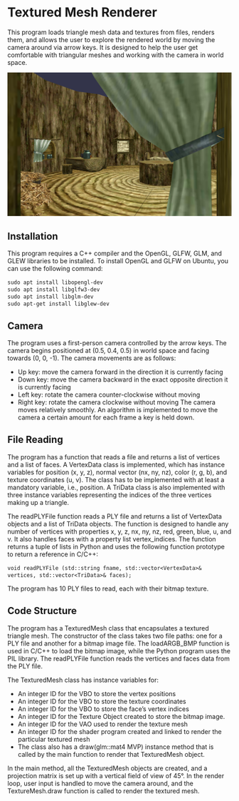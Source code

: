 # Textured Mesh Renderer
This program loads triangle mesh data and textures from files, renders them, and allows the user to explore the rendered world by moving the camera around via arrow keys. It is designed to help the user get comfortable with triangular meshes and working with the camera in world space.

![Screenshot](screenshot1.png)


## Installation
This program requires a C++ compiler and the OpenGL, GLFW, GLM, and GLEW libraries to be installed. To install OpenGL and GLFW on Ubuntu, you can use the following command:

```
sudo apt install libopengl-dev
sudo apt install libglfw3-dev
sudo apt install libglm-dev
sudo apt-get install libglew-dev
```
## Camera
The program uses a first-person camera controlled by the arrow keys. The camera begins positioned at (0.5, 0.4, 0.5) in world space and facing towards (0, 0, -1). The camera movements are as follows:

  - Up key: move the camera forward in the direction it is currently facing
  - Down key: move the camera backward in the exact opposite direction it is currently facing
  - Left key: rotate the camera counter-clockwise without moving
  - Right key: rotate the camera clockwise without moving
 The camera moves relatively smoothly. An algorithm is implemented to move the camera a certain amount for each frame a key is held down.

## File Reading
The program has a function that reads a file and returns a list of vertices and a list of faces. A VertexData class is implemented, which has instance variables for position (x, y, z), normal vector (nx, ny, nz), color (r, g, b), and texture coordinates (u, v). The class has to be implemented with at least a mandatory variable, i.e., position. A TriData class is also implemented with three instance variables representing the indices of the three vertices making up a triangle.

The readPLYFile function reads a PLY file and returns a list of VertexData objects and a list of TriData objects. The function is designed to handle any number of vertices with properties x, y, z, nx, ny, nz, red, green, blue, u, and v. It also handles faces with a property list vertex_indices. The function returns a tuple of lists in Python and uses the following function prototype to return a reference in C/C++:

```
void readPLYFile (std::string fname, std::vector<VertexData>& vertices, std::vector<TriData>& faces);
```

The program has 10 PLY files to read, each with their bitmap texture.

## Code Structure
The program has a TexturedMesh class that encapsulates a textured triangle mesh. The constructor of the class takes two file paths: one for a PLY file and another for a bitmap image file. The loadARGB_BMP function is used in C/C++ to load the bitmap image, while the Python program uses the PIL library. The readPLYFile function reads the vertices and faces data from the PLY file.

The TexturedMesh class has instance variables for:

  - An integer ID for the VBO to store the vertex positions
  - An integer ID for the VBO to store the texture coordinates
  - An integer ID for the VBO to store the face’s vertex indices
  - An integer ID for the Texture Object created to store the bitmap image.
  - An integer ID for the VAO used to render the texture mesh
  - An integer ID for the shader program created and linked to render the particular textured mesh
  - The class also has a draw(glm::mat4 MVP) instance method that is called by the main function to render that TexturedMesh object.

In the main method, all the TexturedMesh objects are created, and a projection matrix is set up with a vertical field of view of 45°. In the render loop, user input is handled to move the camera around, and the TextureMesh.draw function is called to render the textured mesh.
